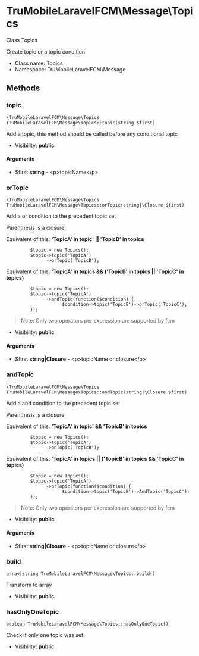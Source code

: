 TruMobileLaravelFCM\Message\Topics
===============

Class Topics

Create topic or a topic condition


* Class name: Topics
* Namespace: TruMobileLaravelFCM\Message







Methods
-------


### topic

    \TruMobileLaravelFCM\Message\Topics TruMobileLaravelFCM\Message\Topics::topic(string $first)

Add a topic, this method should be called before any conditional topic



* Visibility: **public**


#### Arguments
* $first **string** - &lt;p&gt;topicName&lt;/p&gt;



### orTopic

    \TruMobileLaravelFCM\Message\Topics TruMobileLaravelFCM\Message\Topics::orTopic(string|\Closure $first)

Add a or condition to the precedent topic set

Parenthesis is a closure

Equivalent of this: **'TopicA' in topic' || 'TopicB' in topics**

```
         $topic = new Topics();
         $topic->topic('TopicA')
               ->orTopic('TopicB');
```

Equivalent of this: **'TopicA' in topics && ('TopicB' in topics || 'TopicC' in topics)**

```
         $topic = new Topics();
         $topic->topic('TopicA')
               ->andTopic(function($condition) {
                     $condition->topic('TopicB')->orTopic('TopicC');
         });
```

> Note: Only two operators per expression are supported by fcm

* Visibility: **public**


#### Arguments
* $first **string|Closure** - &lt;p&gt;topicName or closure&lt;/p&gt;



### andTopic

    \TruMobileLaravelFCM\Message\Topics TruMobileLaravelFCM\Message\Topics::andTopic(string|\Closure $first)

Add a and condition to the precedent topic set

Parenthesis is a closure

Equivalent of this: **'TopicA' in topic' && 'TopicB' in topics**

```
         $topic = new Topics();
         $topic->topic('TopicA')
               ->anTopic('TopicB');
```

Equivalent of this: **'TopicA' in topics || ('TopicB' in topics && 'TopicC' in topics)**

```
         $topic = new Topics();
         $topic->topic('TopicA')
               ->orTopic(function($condition) {
                     $condition->topic('TopicB')->AndTopic('TopicC');
         });
```

> Note: Only two operators per expression are supported by fcm

* Visibility: **public**


#### Arguments
* $first **string|Closure** - &lt;p&gt;topicName or closure&lt;/p&gt;



### build

    array|string TruMobileLaravelFCM\Message\Topics::build()

Transform to array



* Visibility: **public**




### hasOnlyOneTopic

    boolean TruMobileLaravelFCM\Message\Topics::hasOnlyOneTopic()

Check if only one topic was set



* Visibility: **public**



